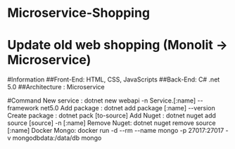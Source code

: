 # Microservice-Shopping
# Update old web shopping (Monolit -> Microservice)

#Information
##Front-End: HTML, CSS, JavaScripts
##Back-End: C# .net 5.0
##Architecture : Microservice

#Command
  New service : dotnet new webapi -n Service.[:name] --framework net5.0
  Add package : dotnet add package [:name] --version 
  Create package : dotnet pack [to-source]
  Add Nuget : dotnet nuget add source [source] -n [:name]
  Remove Nuget: dotnet nuget remove source [:name]
  Docker Mongo: docker run -d --rm --name mongo -p 27017:27017 -v mongodbdata:/data/db mongo
